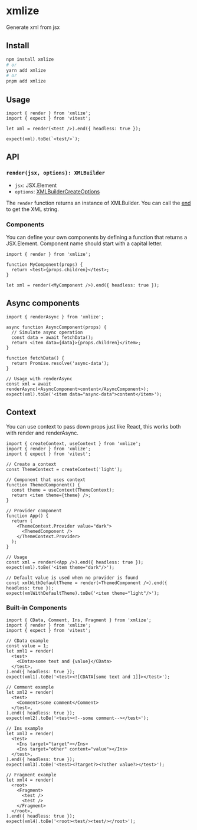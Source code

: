 # xmlize

Generate xml from jsx

## Install

```bash
npm install xmlize
# or
yarn add xmlize
# or
pnpm add xmlize
```

## Usage

```tsx
import { render } from 'xmlize';
import { expect } from 'vitest';

let xml = render(<test />).end({ headless: true });

expect(xml).toBe(`<test/>`);
```

## API

### `render(jsx, options): XMLBuilder`

- `jsx`: JSX.Element
- `options`: [XMLBuilderCreateOptions](https://oozcitak.github.io/xmlbuilder2/builder-functions.html#builder-options)

The `render` function returns an instance of XMLBuilder. You can call the [end](https://oozcitak.github.io/xmlbuilder2/conversion-functions.html#end) to get the XML string.

### Components

You can define your own components by defining a function that returns a JSX.Element. Component name should start with a capital letter.

```tsx
import { render } from 'xmlize';

function MyComponent(props) {
  return <test>{props.children}</test>;
}

let xml = render(<MyComponent />).end({ headless: true });
```

## Async components

```tsx
import { renderAsync } from 'xmlize';

async function AsyncComponent(props) {
  // Simulate async operation
  const data = await fetchData();
  return <item data={data}>{props.children}</item>;
}

function fetchData() {
  return Promise.resolve('async-data');
}

// Usage with renderAsync
const xml = await renderAsync(<AsyncComponent>content</AsyncComponent>);
expect(xml).toBe('<item data="async-data">content</item>');
```

## Context

You can use context to pass down props just like React, this works both with render and renderAsync.

```tsx
import { createContext, useContext } from 'xmlize';
import { render } from 'xmlize';
import { expect } from 'vitest';

// Create a context
const ThemeContext = createContext('light');

// Component that uses context
function ThemedComponent() {
  const theme = useContext(ThemeContext);
  return <item theme={theme} />;
}

// Provider component
function App() {
  return (
    <ThemeContext.Provider value="dark">
      <ThemedComponent />
    </ThemeContext.Provider>
  );
}

// Usage
const xml = render(<App />).end({ headless: true });
expect(xml).toBe('<item theme="dark"/>');

// Default value is used when no provider is found
const xmlWithDefaultTheme = render(<ThemedComponent />).end({ headless: true });
expect(xmlWithDefaultTheme).toBe('<item theme="light"/>');
```

### Built-in Components

```tsx
import { CData, Comment, Ins, Fragment } from 'xmlize';
import { render } from 'xmlize';
import { expect } from 'vitest';

// CData example
const value = 1;
let xml1 = render(
  <test>
    <CData>some text and {value}</CData>
  </test>,
).end({ headless: true });
expect(xml1).toBe('<test><![CDATA[some text and 1]]></test>');

// Comment example
let xml2 = render(
  <test>
    <Comment>some comment</Comment>
  </test>,
).end({ headless: true });
expect(xml2).toBe('<test><!--some comment--></test>');

// Ins example
let xml3 = render(
  <test>
    <Ins target="target"></Ins>
    <Ins target="other" content="value"></Ins>
  </test>,
).end({ headless: true });
expect(xml3).toBe('<test><?target?><?other value?></test>');

// Fragment example
let xml4 = render(
  <root>
    <Fragment>
      <test />
      <test />
    </Fragment>
  </root>,
).end({ headless: true });
expect(xml4).toBe('<root><test/><test/></root>');
```
